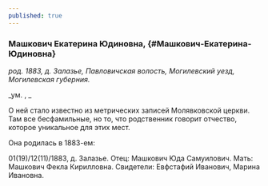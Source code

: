 ```yaml
---
published: true
---
```


### Машкович Екатерина Юдиновна,  {#Машкович-Екатерина-Юдиновна}

_род. 1883, д. Залазье, Павловичская волость, Могилевский уезд, Могилевская губерния._

_ум. , _

О ней стало известно из метрических записей Молявковской церкви. Там все бесфамильные, но то, что родственник говорит отчество, которое уникальное для этих мест.

Она родилась в 1883-ем:

01(19)/12(11)/1883, д. Залазье. Отец: Машкович Юда Самуилович. Мать: Машкович Фекла Кирилловна. Свидетели: Евфстафий Иванович, Марина Ивановна.
        
